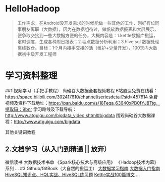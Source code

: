 # HelloHadoop
> 工作需求，在Android没开发需求的时候能做一些其他的工作，刚好有位同事朋友离职（大数据），因为在数据组待过，做帆软数据报表和大屏展示，便争取交接到一些大数据方便的任务，大概内容是：1.kettle数据库搬运，定时调度，生成各种周日报表；2.埋点数据分析利用；3.hive sql 数据处理离线数仓。目标：1个月内接手交接的活（维护+少量开发），100天内大数据初中级开发工程师

# 学习资料整理
##1.视频学习（手把手教程）
尚硅谷大数据全套视频教程
B站直达免费在线看：https://space.bilibili.com/302417610/channel/seriesdetail?sid=457614
免费视频及资料下载地址：https://pan.baidu.com/s/18Feqa_63640xPB0fYJ8Ttg，提取码：9bnr
学习路线及下载导航：http://www.atguigu.com/bigdata_video.shtml#bigdata
围观尚硅谷大数据课程：http://www.atguigu.com/bigdata

其他关键词教程

## 2.文档学习（从入门到精通 || 放弃）
微信读书
大数据技术书单
《Spark核心技术与高级应用》
《Hadoop技术内幕》系列
...
#3.Github/GitBook（大自然的搬运工）
[大数据学习指南](https://github.com/MoRan1607/BigDataGuide)
[大数据入门指南](https://github.com/heibaiying/BigData-Notes)
[HiveSQL知识点、HQL实战、HiveSQL练习题](https://github.com/Dang-h/HiveSQL)
[Kettle实战100篇博文](https://github.com/xiaoymin/KettleInAction100)
...


